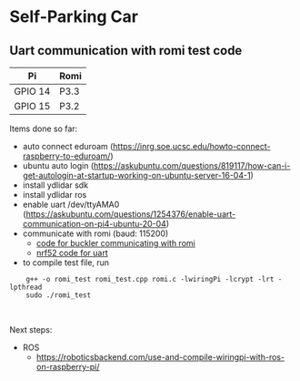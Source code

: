 # Self-Parking Car

## Uart communication with romi test code 

| Pi         | Romi       |
| ---------- | ---------- |
| GPIO 14    | P3.3       |
| GPIO 15    | P3.2       |

Items done so far:
- auto connect eduroam (https://inrg.soe.ucsc.edu/howto-connect-raspberry-to-eduroam/)
- ubuntu auto login (https://askubuntu.com/questions/819117/how-can-i-get-autologin-at-startup-working-on-ubuntu-server-16-04-1)
- install ydlidar sdk
- install ydlidar ros
- enable uart /dev/ttyAMA0 (https://askubuntu.com/questions/1254376/enable-uart-communication-on-pi4-ubuntu-20-04)
- communicate with romi (baud: 115200)
  - [code for buckler communicating with romi](https://github.com/icyphy/lf-buckler/blob/main/lib/romi.c)
  - [nrf52 code for uart](https://github.com/lab11/nrf52x-base/blob/6ca5df7892d2a26c864b52f1b5bf383e16885d25/sdk/nrf5_sdk_15.3.0/modules/nrfx/drivers/include/nrfx_uart.h)
- to compile test file, run
~~~
    g++ -o romi_test romi_test.cpp romi.c -lwiringPi -lcrypt -lrt -lpthread
    sudo ./romi_test
~~~

<br>

Next steps:
- ROS
  - https://roboticsbackend.com/use-and-compile-wiringpi-with-ros-on-raspberry-pi/
